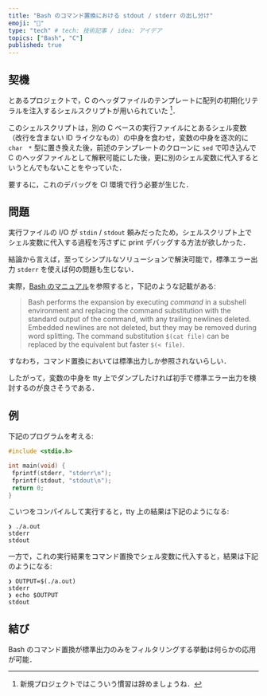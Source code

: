 ```yaml
---
title: "Bash のコマンド置換における stdout / stderr の出し分け"
emoji: "🐧"
type: "tech" # tech: 技術記事 / idea: アイデア
topics: ["Bash", "C"]
published: true
---
```


## 契機

とあるプロジェクトで，C のヘッダファイルのテンプレートに配列の初期化リテラルを注入するシェルスクリプトが用いられていた [^do-not-do-such-a-legacy-thing]．

[^do-not-do-such-a-legacy-thing]: 新規プロジェクトではこういう慣習は辞めましょうね．

このシェルスクリプトは，別の C ベースの実行ファイルにとあるシェル変数（改行を含まない ID ライクなもの）の中身を食わせ，変数の中身を逐次的に `char　*` 型に置き換えた後，前述のテンプレートのクローンに `sed` で叩き込んで C のヘッダファイルとして解釈可能にした後，更に別のシェル変数に代入するというとんでもないことをやっていた．

要するに，これのデバッグを CI 環境で行う必要が生じた．

## 問題

実行ファイルの I/O が `stdin` / `stdout` 頼みだったため，シェルスクリプト上でシェル変数に代入する過程を汚さずに print デバッグする方法が欲しかった．

結論から言えば，至ってシンプルなソリューションで解決可能で，標準エラー出力 `stderr` を使えば何の問題も生じない．

実際，[Bash のマニュアル](https://www.gnu.org/software/bash/manual/html_node/Command-Substitution.html)を参照すると，下記のような記載がある:

> Bash performs the expansion by executing *command* in a subshell environment and replacing the command substitution with the standard output of the command, with any trailing newlines deleted. Embedded newlines are not deleted, but they may be removed during word splitting. The command substitution `$(cat file)` can be replaced by the equivalent but faster `$(< file)`.

すなわち，コマンド置換においては標準出力しか参照されないらしい．

したがって，変数の中身を tty 上でダンプしたければ初手で標準エラー出力を検討するのが良さそうである．

## 例

下記のプログラムを考える:

```c:std_test.c
#include <stdio.h>

int main(void) {
 fprintf(stderr, "stderr\n");
 fprintf(stdout, "stdout\n");
 return 0;
}
```

こいつをコンパイルして実行すると，tty 上の結果は下記のようになる:

```plaintext
❯ ./a.out
stderr
stdout
```

一方で，これの実行結果をコマンド置換でシェル変数に代入すると，結果は下記のようになる:

```plaintext
❯ OUTPUT=$(./a.out)
stderr
❯ echo $OUTPUT
stdout
```

## 結び

Bash のコマンド置換が標準出力のみをフィルタリングする挙動は何らかの応用が可能．

